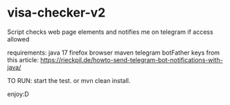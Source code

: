 # visa-checker-v2
Script checks web page elements and notifies me on telegram if access allowed

requirements:
java 17
firefox browser
maven
telegram botFather keys from this article: https://rieckpil.de/howto-send-telegram-bot-notifications-with-java/

TO RUN:
start the test. or mvn clean install.

enjoy:D
